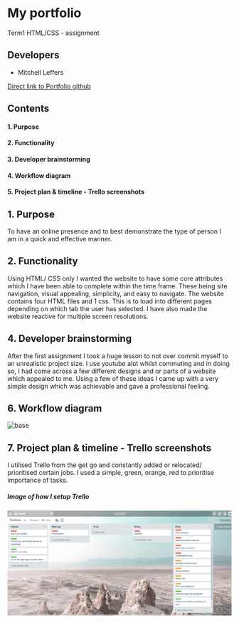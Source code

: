# My portfolio
Term1 HTML/CSS - assignment

## Developers
- Mitchell Leffers

[Direct link to Portfolio github](https://github.com/Leffers90/Portfolio)

## Contents
#### 1. Purpose
#### 2. Functionality
#### 3. Developer brainstorming
#### 4. Workflow diagram
#### 5. Project plan & timeline - Trello screenshots



## 1. Purpose
To have an online presence and to best demonstrate the type of person I am in a quick and effective manner.


## 2. Functionality
Using HTML/ CSS only I wanted the website to have some core attributes which I have been able to complete within the time frame.
These being site navigation, visual appealing, simplicity, and easy to navigate. The website contains four HTML files and 1 css.
This is to load into different pages depending on which tab the user has selected. I have also made the website reactive for multiple screen resolutions.


## 4. Developer brainstorming
After the first assignment I took a huge lesson to not over commit myself to an unrealistic project size. I use youtube alot whilst commuting and in doing so,
I had come across a few different designs and or parts of a website which appealed to me. Using a few of these ideas I came up with a very simple design which was achievable and gave a professional feeling.


## 6. Workflow diagram
![base](docs/work_flow_diagrams/1.png)


## 7. Project plan & timeline - Trello screenshots
I utilised Trello from the get go and constantly added or relocated/ prioritised certain jobs. I used a simple, green, orange, red to prioritise importance of tasks.

##### *Image of how I setup Trello*
![trello screenshot](docs/Trello.png)


